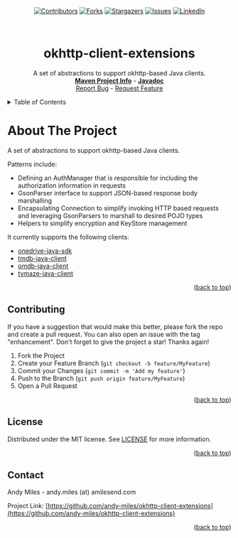 <a name="readme-top"></a>
<!-- Template Credit: Othneil Drew (https://github.com/othneildrew),
                      https://github.com/othneildrew/Best-README-Template/tree/master -->
<!-- PROJECT SHIELDS -->
<div align="center">

[![Contributors][contributors-shield]][contributors-url]
[![Forks][forks-shield]][forks-url]
[![Stargazers][stars-shield]][stars-url]
[![Issues][issues-shield]][issues-url]
[![LinkedIn][linkedin-shield]][linkedin-url]

</div>

<!-- PROJECT LOGO -->
<br />
<div align="center">
  <h1>okhttp-client-extensions</h1>

  <p align="center">
    A set of abstractions to support okhttp-based Java clients.
    <br />
    <a href="https://www.amilesend.com/okhttp-client-extensions"><strong>Maven Project Info</strong></a>
    -
    <a href="https://www.amilesend.com/okhttp-client-extensions/apidocs/index.html"><strong>Javadoc</strong></a>
    <br />
    <a href="https://github.com/andy-miles/okhttp-client-extensions/issues">Report Bug</a>
    -
    <a href="https://github.com/andy-miles/okhttp-client-extensions/issues">Request Feature</a>
  </p>
</div>


<!-- TABLE OF CONTENTS -->
<details>
  <summary>Table of Contents</summary>
  <ol>
    <li>
      <a href="#usage">Usage</a>
      <ul>
        <li><a href="#getting-started">Getting Started</a></li>
        <li><a href="#recipes">Recipes</a></li>
      </ul>
    </li>
    <li><a href="#contributing">Contributing</a></li>
    <li><a href="#license">License</a></li>
    <li><a href="#contact">Contact</a></li>
  </ol>
</details>

<!-- ABOUT THE PROJECT -->
# About The Project

A set of abstractions to support okhttp-based Java clients.

Patterns include:
* Defining an AuthManager that is responsible for including the authorization information in requests
* GsonParser interface to support JSON-based response body marshalling
* Encapsulating Connection to simplify invoking HTTP based requests and leveraging GsonParsers to marshall to desired POJO types
* Helpers to simplify encryption and KeyStore management

It currently supports the following clients:
* [onedrive-java-sdk](https://github.com/andy-miles/onedrive-java-sdk)
* [tmdb-java-client](https://github.com/andy-miles/tmdb-java-client)
* [omdb-java-client](https://github.com/andy-miles/omdb-java-client)
* [tvmaze-java-client](https://github.com/andy-miles/tvmaze-java-client)


<div align="right">(<a href="#readme-top">back to top</a>)</div>

<!-- CONTRIBUTING -->
## Contributing

If you have a suggestion that would make this better, please fork the repo and create a pull request. You can also open an issue with the tag "enhancement".
Don't forget to give the project a star! Thanks again!

1. Fork the Project
2. Create your Feature Branch (`git checkout -b feature/MyFeature`)
3. Commit your Changes (`git commit -m 'Add my feature'`)
4. Push to the Branch (`git push origin feature/MyFeature`)
5. Open a Pull Request

<div align="right">(<a href="#readme-top">back to top</a>)</div>

<!-- LICENSE -->
## License

Distributed under the MIT license. See [LICENSE](https://github.com/andy-miles/okhttp-client-extensions/blob/main/LICENSE) for more information.

<div align="right">(<a href="#readme-top">back to top</a>)</div>


<!-- CONTACT -->
## Contact

Andy Miles - andy.miles (at) amilesend.com

Project Link: [https://github.com/andy-miles/okhttp-client-extensions](https://github.com/andy-miles/okhttp-client-extensions)

<div align="right">(<a href="#readme-top">back to top</a>)</div>


<!-- MARKDOWN LINKS & IMAGES -->
<!-- https://www.markdownguide.org/basic-syntax/#reference-style-links -->
<!-- MARKDOWN LINKS & IMAGES -->
<!-- https://www.markdownguide.org/basic-syntax/#reference-style-links -->
[contributors-shield]: https://img.shields.io/github/contributors/andy-miles/okhttp-client-extensions.svg?style=for-the-badge
[contributors-url]: https://github.com/andy-miles/okhttp-client-extensions/graphs/contributors
[forks-shield]: https://img.shields.io/github/forks/andy-miles/okhttp-client-extensions.svg?style=for-the-badge
[forks-url]: https://github.com/andy-miles/okhttp-client-extensions/network/members
[stars-shield]: https://img.shields.io/github/stars/andy-miles/okhttp-client-extensions.svg?style=for-the-badge
[stars-url]: https://github.com/andy-miles/okhttp-client-extensions/stargazers
[issues-shield]: https://img.shields.io/github/issues/andy-miles/okhttp-client-extensions.svg?style=for-the-badge
[issues-url]: https://github.com/andy-miles/okhttp-client-extensions/issues
[license-shield]: https://img.shields.io/github/license/andy-miles/okhttp-client-extensions.svg?style=for-the-badge
[license-url]: https://github.com/andy-miles/okhttp-client-extensions/blob/master/LICENSE.txt
[linkedin-shield]: https://img.shields.io/badge/-LinkedIn-black.svg?style=for-the-badge&logo=linkedin&colorB=555
[linkedin-url]: https://www.linkedin.com/in/andy-miles
[product-screenshot]: images/screenshot.png
[Next.js]: https://img.shields.io/badge/next.js-000000?style=for-the-badge&logo=nextdotjs&logoColor=white
[Next-url]: https://nextjs.org/
[React.js]: https://img.shields.io/badge/React-20232A?style=for-the-badge&logo=react&logoColor=61DAFB
[React-url]: https://reactjs.org/
[Vue.js]: https://img.shields.io/badge/Vue.js-35495E?style=for-the-badge&logo=vuedotjs&logoColor=4FC08D
[Vue-url]: https://vuejs.org/
[Angular.io]: https://img.shields.io/badge/Angular-DD0031?style=for-the-badge&logo=angular&logoColor=white
[Angular-url]: https://angular.io/
[Svelte.dev]: https://img.shields.io/badge/Svelte-4A4A55?style=for-the-badge&logo=svelte&logoColor=FF3E00
[Svelte-url]: https://svelte.dev/
[Laravel.com]: https://img.shields.io/badge/Laravel-FF2D20?style=for-the-badge&logo=laravel&logoColor=white
[Laravel-url]: https://laravel.com
[Bootstrap.com]: https://img.shields.io/badge/Bootstrap-563D7C?style=for-the-badge&logo=bootstrap&logoColor=white
[Bootstrap-url]: https://getbootstrap.com
[JQuery.com]: https://img.shields.io/badge/jQuery-0769AD?style=for-the-badge&logo=jquery&logoColor=white
[JQuery-url]: https://jquery.com 
